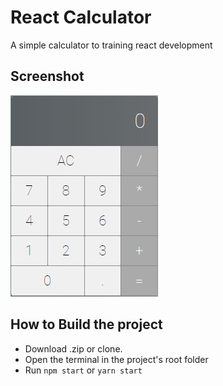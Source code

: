 # React Calculator
 A simple calculator to training react development

## Screenshot
![](./screenshots/calculator.png)

## How to Build the project
- Download .zip or clone.
- Open the terminal in the project's root folder 
- Run `npm start` or `yarn start`